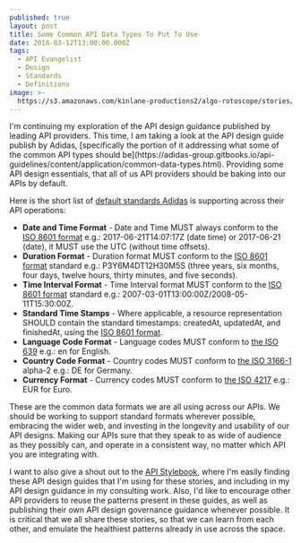 ```yaml
---
published: true
layout: post
title: Some Common API Data Types To Put To Use
date: 2018-03-12T13:00:00.000Z
tags:
  - API Evangelist
  - Design
  - Standards
  - Definitions
image: >-
  https://s3.amazonaws.com/kinlane-productions2/algo-rotoscope/stories/carryload_dali_three.jpg
---
```

<p></p>I'm continuing my exploration of the API design guidance published by leading API providers. This time, I am taking a look at the API design guide publish by Adidas, [specifically the portion of it addressing what some of the common API types should be](https://adidas-group.gitbooks.io/api-guidelines/content/application/common-data-types.html). Providing some API design essentials, that all of us API providers should be baking into our APIs by default.

Here is the short list of [default standards Adidas](https://adidas-group.gitbooks.io/api-guidelines/) is supporting across their API operations:

- **Date and Time Format** - Date and Time MUST always conform to the [ISO 8601 format](https://en.wikipedia.org/wiki/ISO_8601) e.g.: 2017-06-21T14:07:17Z (date time) or 2017-06-21 (date), it MUST use the UTC (without time offsets).
- **Duration Format** - Duration format MUST conform to the [ISO 8601 format](https://en.wikipedia.org/wiki/ISO_8601) standard e.g.: P3Y6M4DT12H30M5S (three years, six months, four days, twelve hours, thirty minutes, and five seconds).
- **Time Interval Format** - Time Interval format MUST conform to the [ISO 8601 format](https://en.wikipedia.org/wiki/ISO_8601) standard e.g.: 2007-03-01T13:00:00Z/2008-05-11T15:30:00Z.
- **Standard Time Stamps** - Where applicable, a resource representation SHOULD contain the standard timestamps: createdAt, updatedAt, and finishedAt, using the [ISO 8601 format](https://en.wikipedia.org/wiki/ISO_8601).
- **Language Code Format** - Language codes MUST conform to [the ISO 639](https://en.wikipedia.org/wiki/List_of_ISO_639-1_codes) e.g.: en for English.
- **Country Code Format** - Country codes MUST conform to [the ISO 3166-1](https://en.wikipedia.org/wiki/ISO_3166-1_alpha-2) alpha-2 e.g.: DE for Germany.
- **Currency Format** - Currency codes MUST conform to [the ISO 4217](https://en.wikipedia.org/wiki/ISO_4217) e.g.: EUR for Euro.

These are the common data formats we are all using across our APIs. We should be working to support standard formats wherever possible, embracing the wider web, and investing in the longevity and usability of our API designs. Making our APIs sure that they speak to as wide of audience as they possibly can, and operate in a consistent way, no matter which API you are integrating with.

I want to also give a shout out to the [API Stylebook](http://apistylebook.com/), where I'm easily finding these API design guides that I'm using for these stories, and including in my API design guidance in my consulting work. Also, I'd like to encourage other API providers to reuse the patterns present in these guides, as well as publishing their own API design governance guidance whenever possible. It is critical that we all share these stories, so that we can learn from each other, and emulate the healthiest patterns already in use across the space.
